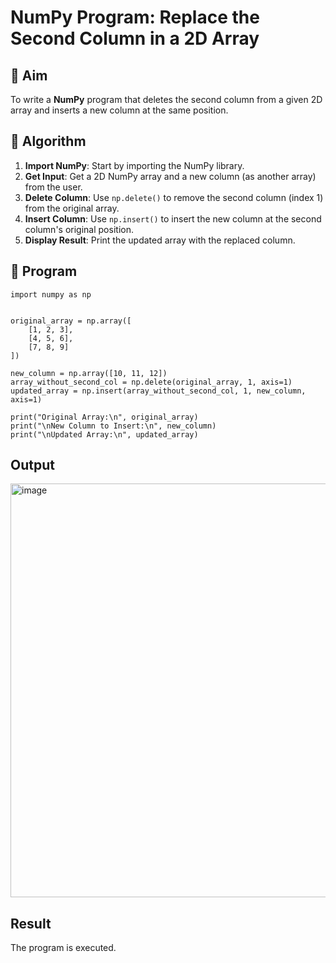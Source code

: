 # NumPy Program: Replace the Second Column in a 2D Array

## 🎯 Aim
To write a **NumPy** program that deletes the second column from a given 2D array and inserts a new column at the same position.

## 🧠 Algorithm
1. **Import NumPy**: Start by importing the NumPy library.
2. **Get Input**: Get a 2D NumPy array and a new column (as another array) from the user.
3. **Delete Column**: Use `np.delete()` to remove the second column (index 1) from the original array.
4. **Insert Column**: Use `np.insert()` to insert the new column at the second column's original position.
5. **Display Result**: Print the updated array with the replaced column.

## 🧾 Program

```
import numpy as np


original_array = np.array([
    [1, 2, 3],
    [4, 5, 6],
    [7, 8, 9]
])

new_column = np.array([10, 11, 12])  
array_without_second_col = np.delete(original_array, 1, axis=1)
updated_array = np.insert(array_without_second_col, 1, new_column, axis=1)

print("Original Array:\n", original_array)
print("\nNew Column to Insert:\n", new_column)
print("\nUpdated Array:\n", updated_array)
```

## Output
<img width="1128" height="662" alt="image" src="https://github.com/user-attachments/assets/7e4a6018-8c3c-4c86-a21a-8824693166df" />


## Result
The program is executed.
